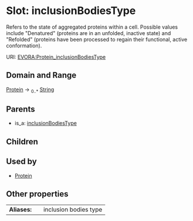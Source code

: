
# Slot: inclusionBodiesType

Refers to the state of aggregated proteins within a cell. Possible values include "Denatured" (proteins are in an unfolded, inactive state) and "Refolded" (proteins have been processed to regain their functional, active conformation).

URI: [EVORA:Protein_inclusionBodiesType](https://evora-project.eu/Protein_inclusionBodiesType)


## Domain and Range

[Protein](Protein.md) &#8594;  <sub>0..\*</sub> [String](types/String.md)

## Parents

 *  is_a: [inclusionBodiesType](inclusionBodiesType.md)

## Children


## Used by

 * [Protein](Protein.md)

## Other properties

|  |  |  |
| --- | --- | --- |
| **Aliases:** | | inclusion bodies type |